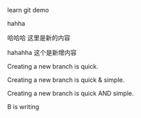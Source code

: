 learn git demo

hahha

哈哈哈 这里是新的内容

hahahha 这个是新增内容

Creating a new branch is quick.

Creating a new branch is quick & simple.


Creating a new branch is quick AND simple.

B is writing


